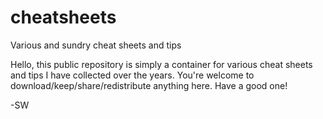 # cheatsheets
Various and sundry cheat sheets and tips

Hello, this public repository is simply a container for various cheat sheets and tips I have collected over the years. You're welcome to download/keep/share/redistribute anything here. Have a good one!

-SW
